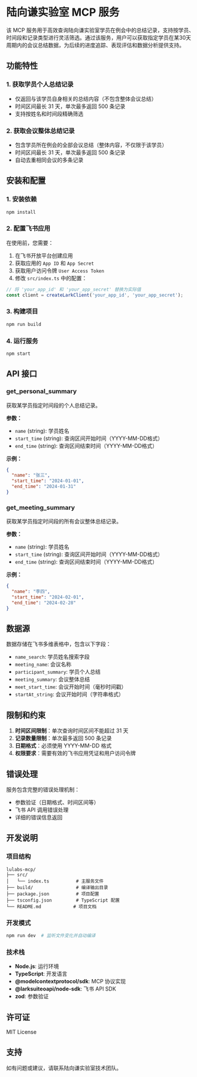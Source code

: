 # 陆向谦实验室 MCP 服务

该 MCP 服务用于高效查询陆向谦实验室学员在例会中的总结记录，支持按学员、时间段和记录类型进行灵活筛选。通过该服务，用户可以获取指定学员在某30天周期内的会议总结数据，为后续的进度追踪、表现评估和数据分析提供支持。

## 功能特性

### 1. 获取学员个人总结记录

- 仅返回与该学员自身相关的总结内容（不包含整体会议总结）
- 时间区间最长 31 天，单次最多返回 500 条记录
- 支持按姓名和时间段精确筛选

### 2. 获取会议整体总结记录

- 包含学员所在例会的全部会议总结（整体内容，不仅限于该学员）
- 时间区间最长 31 天，单次最多返回 500 条记录
- 自动去重相同会议的多条记录

## 安装和配置

### 1. 安装依赖

```bash
npm install
```

### 2. 配置飞书应用

在使用前，您需要：

1. 在飞书开放平台创建应用
2. 获取应用的 `App ID` 和 `App Secret`
3. 获取用户访问令牌 `User Access Token`
4. 修改 `src/index.ts` 中的配置：

```typescript
// 将 'your_app_id' 和 'your_app_secret' 替换为实际值
const client = createLarkClient('your_app_id', 'your_app_secret');
```

### 3. 构建项目

```bash
npm run build
```

### 4. 运行服务

```bash
npm start
```

## API 接口

### get_personal_summary

获取某学员指定时间段的个人总结记录。

**参数：**

- `name` (string): 学员姓名
- `start_time` (string): 查询区间开始时间（YYYY-MM-DD格式）
- `end_time` (string): 查询区间结束时间（YYYY-MM-DD格式）

**示例：**

```json
{
  "name": "张三",
  "start_time": "2024-01-01",
  "end_time": "2024-01-31"
}
```

### get_meeting_summary

获取某学员指定时间段的所有会议整体总结记录。

**参数：**

- `name` (string): 学员姓名
- `start_time` (string): 查询区间开始时间（YYYY-MM-DD格式）
- `end_time` (string): 查询区间结束时间（YYYY-MM-DD格式）

**示例：**

```json
{
  "name": "李四",
  "start_time": "2024-02-01",
  "end_time": "2024-02-28"
}
```

## 数据源

数据存储在飞书多维表格中，包含以下字段：

- `name_search`: 学员姓名搜索字段
- `meeting_name`: 会议名称
- `participant_summary`: 学员个人总结
- `meeting_summary`: 会议整体总结
- `meet_start_time`: 会议开始时间（毫秒时间戳）
- `startAt_string`: 会议开始时间（字符串格式）

## 限制和约束

1. **时间区间限制**：单次查询时间区间不能超过 31 天
2. **记录数量限制**：单次最多返回 500 条记录
3. **日期格式**：必须使用 YYYY-MM-DD 格式
4. **权限要求**：需要有效的飞书应用凭证和用户访问令牌

## 错误处理

服务包含完整的错误处理机制：

- 参数验证（日期格式、时间区间等）
- 飞书 API 调用错误处理
- 详细的错误信息返回

## 开发说明

### 项目结构

```text
lulabs-mcp/
├── src/
│   └── index.ts          # 主服务文件
├── build/                # 编译输出目录
├── package.json          # 项目配置
├── tsconfig.json         # TypeScript 配置
└── README.md            # 项目文档
```

### 开发模式

```bash
npm run dev  # 监听文件变化并自动编译
```

### 技术栈

- **Node.js**: 运行环境
- **TypeScript**: 开发语言
- **@modelcontextprotocol/sdk**: MCP 协议实现
- **@larksuiteoapi/node-sdk**: 飞书 API SDK
- **zod**: 参数验证

## 许可证

MIT License

## 支持

如有问题或建议，请联系陆向谦实验室技术团队。
